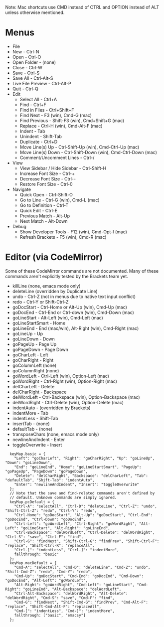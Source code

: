 Note: Mac shortcuts use CMD instead of CTRL and OPTION instead of ALT unless otherwise mentioned.

# Menus

*  File
  * New - Ctrl-N
  * Open - Ctrl-O
  * Open Folder - (none)
  * Close - Ctrl-W
  * Save - Ctrl-S
  * Save All - Ctrl-Alt-S
  * Live File Preview - Ctrl-Alt-P
  * Quit - Ctrl-Q
* Edit
  * Select All - Ctrl+A
  * Find - Ctrl+F
  * Find in Files - Ctrl+Shift+F
  * Find Next - F3 (win), Cmd-G (mac)
  * Find Previous - Shift-F3 (win), Cmd+Shift+G (mac)
  * Replace - Ctrl-H (win), Cmd-Alt-F (mac)
  * Indent - Tab
  * Unindent - Shift-Tab
  * Duplicate - Ctrl+D
  * Move Line(s) Up - Ctrl-Shift-Up (win), Cmd-Ctrl-Up (mac)
  * Move Line(s) Down - Ctrl-Shift-Down (win), Cmd-Ctrl-Down (mac)
  * Comment/Uncomment Lines - Ctrl-/
* View
  * View Sidebar / Hide Sidebar - Ctrl-Shift-H
  * Increase Font Size - Ctrl-+
  * Decrease Font Size - Ctrl--
  * Restore Font Size - Ctrl-0
* Navigate
  * Quick Open - Ctrl-Shift-O
  * Go to Line - Ctrl-G (win), Cmd-L (mac)
  * Go to Definition - Ctrl-T
  * Quick Edit - Ctrl-E
  * Previous Match - Alt-Up
  * Next Match - Alt-Down
* Debug
  * Show Developer Tools - F12 (win), Cmd-Opt-I (mac)
  * Refresh Brackets - F5 (win), Cmd-R (mac)

# Editor (via CodeMirror)

Some of these CodeMirror commands are not documented. Many of these commands aren't explicitly tested by the Brackets team yet.

* killLine (none, emacs mode only)
* deleteLine (overridden by Duplicate Line)
* undo - Ctrl-Z (not in menus due to native text input conflict)
* redo - Ctrl-Y or Shift-Ctrl-Z
* goDocStart - Ctrl-Home or Alt-Up (win), Cmd-Up (mac)
* goDocEnd - Ctrl-End or Ctrl-down (win), Cmd-Down (mac)
* goLineStart - Alt-Left (win), Cmd-Left (mac)
* goLineStartSmart - Home 
* goLineEnd - End (mac/win), Alt-Right (win), Cmd-Right (mac)
* goLineUp - Up
* goLineDown - Down
* goPageUp - Page Up
* goPageDown - Page Down
* goCharLeft - Left
* goCharRight - Right
* goColumnLeft (none) 
* goColumnRight (none)
* goWordLeft - Ctrl-Left (win), Option-Left (mac)
* goWordRight - Ctrl-Right (win), Option-Right (mac)
* delCharLeft - Delete
* delCharRight - Backspace
* delWordLeft - Ctrl-Backspace (win), Option-Backspace (mac)
* delWordRight - Ctrl-Delete (win), Option-Delete (mac)
* indentAuto - (overridden by Brackets)
* indentMore - Tab
* indentLess - Shift-Tab
* insertTab - (none)
* defaultTab - (none)
* transposeChars (none, emacs mode only)
* newlineAndIndent - Enter
* toggleOverwrite - Insert

```
  keyMap.basic = {
    "Left": "goCharLeft", "Right": "goCharRight", "Up": "goLineUp", "Down": "goLineDown",
    "End": "goLineEnd", "Home": "goLineStartSmart", "PageUp": "goPageUp", "PageDown": "goPageDown",
    "Delete": "delCharRight", "Backspace": "delCharLeft", "Tab": "defaultTab", "Shift-Tab": "indentAuto",
    "Enter": "newlineAndIndent", "Insert": "toggleOverwrite"
  };
  // Note that the save and find-related commands aren't defined by
  // default. Unknown commands are simply ignored.
  keyMap.pcDefault = {
    "Ctrl-A": "selectAll", "Ctrl-D": "deleteLine", "Ctrl-Z": "undo", "Shift-Ctrl-Z": "redo", "Ctrl-Y": "redo",
    "Ctrl-Home": "goDocStart", "Alt-Up": "goDocStart", "Ctrl-End": "goDocEnd", "Ctrl-Down": "goDocEnd",
    "Ctrl-Left": "goWordLeft", "Ctrl-Right": "goWordRight", "Alt-Left": "goLineStart", "Alt-Right": "goLineEnd",
    "Ctrl-Backspace": "delWordLeft", "Ctrl-Delete": "delWordRight", "Ctrl-S": "save", "Ctrl-F": "find",
    "Ctrl-G": "findNext", "Shift-Ctrl-G": "findPrev", "Shift-Ctrl-F": "replace", "Shift-Ctrl-R": "replaceAll",
    "Ctrl-[": "indentLess", "Ctrl-]": "indentMore",
    fallthrough: "basic"
  };
  keyMap.macDefault = {
    "Cmd-A": "selectAll", "Cmd-D": "deleteLine", "Cmd-Z": "undo", "Shift-Cmd-Z": "redo", "Cmd-Y": "redo",
    "Cmd-Up": "goDocStart", "Cmd-End": "goDocEnd", "Cmd-Down": "goDocEnd", "Alt-Left": "goWordLeft",
    "Alt-Right": "goWordRight", "Cmd-Left": "goLineStart", "Cmd-Right": "goLineEnd", "Alt-Backspace": "delWordLeft",
    "Ctrl-Alt-Backspace": "delWordRight", "Alt-Delete": "delWordRight", "Cmd-S": "save", "Cmd-F": "find",
    "Cmd-G": "findNext", "Shift-Cmd-G": "findPrev", "Cmd-Alt-F": "replace", "Shift-Cmd-Alt-F": "replaceAll",
    "Cmd-[": "indentLess", "Cmd-]": "indentMore",
    fallthrough: ["basic", "emacsy"]
  };
```